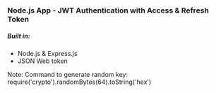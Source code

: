 <h3>Node.js App - JWT Authentication with Access & Refresh Token</h3>
<h5>Built in:</h5>
<ul>
<li>Node.js & Express.js</li>
<li>JSON Web token</li>
</ul>

Note: Command to generate random key:
require('crypto').randomBytes(64).toString('hex')
